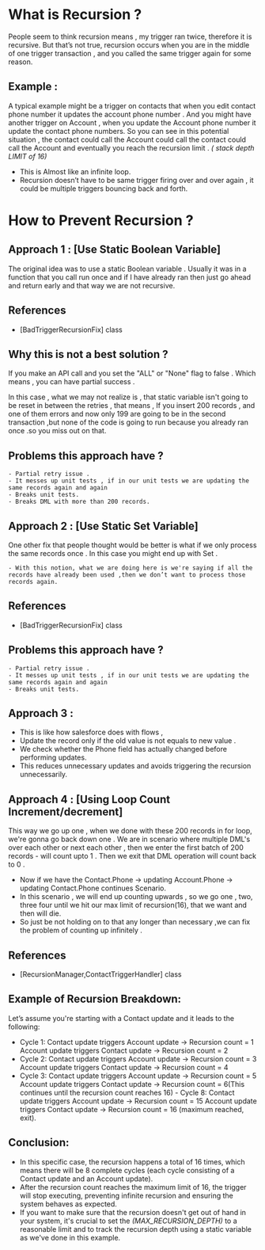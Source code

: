 # What is Recursion ?
People seem to think recursion means , my trigger ran twice, therefore it is recursive.
But that’s not true, recursion occurs when you are in the middle of one trigger transaction , and you called the same trigger again for some reason.
## Example :
A typical example might be a trigger on contacts that when you edit contact phone number it updates the account phone number . And you might have  another trigger on Account , when you update  the Account phone number it update the contact phone numbers.
So you can see in this potential situation , the contact could call the  Account could call the contact could call the Account and eventually you reach the recursion limit . _( stack depth LIMIT of 16)_
- This is Almost like an infinite loop.
- Recursion doesn’t have to be same trigger firing over and over again , it could be multiple triggers bouncing back and forth.

# How to Prevent Recursion ?

## Approach 1 :  [Use Static Boolean Variable]
The original idea was to use a static Boolean variable .
Usually it was in a function that you call run once  and if I have already ran then just go ahead and return early and that way we are not recursive.

## References
- [BadTriggerRecursionFix] class

## Why  this is not a best solution ?
If you make an API call and you set the "ALL" or "None" flag  to false .
Which means , you can have partial success .

In this case , what we may not realize is , that static variable isn't going to be reset in between the retries , that means ,
If you insert 200 records , and one of them errors and now only 199 are going to be in the second transaction ,but none of the code is going to run because you already ran once .so you miss out on that.

## Problems this approach have ?
    - Partial retry issue .
    - It messes up unit tests , if in our unit tests we are updating the same records again and again 
    - Breaks unit tests.
    - Breaks DML with more than 200 records.


## Approach 2 : [Use Static Set<Id> Variable] 
One other fix that people thought would be better is what if we only process the same records once .
In this case you might end up with Set<Id> .

    - With this notion, what we are doing here is we're saying if all the records have already been used ,then we don’t want to process those records again.

## References
- [BadTriggerRecursionFix] class

## Problems this approach have ?
    - Partial retry issue .
    - It messes up unit tests , if in our unit tests we are updating the same records again and again 
    - Breaks unit tests.

## Approach 3 : 
- This is like how salesforce does with flows , 
- Update  the record only if the old value is not equals to new value  .
- We check whether the Phone field has actually changed before performing updates. 
- This reduces unnecessary updates and avoids triggering the recursion unnecessarily.

## Approach 4 : [Using Loop Count Increment/decrement]
This way we go up one , when we done with these 200 records in for loop, we're gonna go back down one . 
We are in scenario where multiple DML's over each other  or next each other , then we enter the first batch of 200 records  - will count upto 1 .
Then we exit that DML operation will count back to 0 .

- Now if we have the Contact.Phone → updating Account.Phone → updating Contact.Phone continues Scenario.
- In this scenario , we will end up counting upwards , so we go one , two, three four until we hit our max limit of recursion(16), that we want and then will die. 
- So just be not holding on to that any longer than necessary ,we can fix the problem of counting up infinitely .

## References
- [RecursionManager,ContactTriggerHandler] class

 
## Example of Recursion Breakdown:
Let’s assume you're starting with a Contact update and it leads to the following:
   - Cycle 1:
        Contact update triggers Account update → Recursion count = 1
        Account update triggers Contact update → Recursion count = 2
   - Cycle 2:
        Contact update triggers Account update → Recursion count = 3
        Account update triggers Contact update → Recursion count = 4
   - Cycle 3:
        Contact update triggers Account update → Recursion count = 5
        Account update triggers Contact update → Recursion count = 6(This continues until the recursion count reaches 16)
    - Cycle 8:
        Contact update triggers Account update → Recursion count = 15
        Account update triggers Contact update → Recursion count = 16 (maximum reached, exit).

## Conclusion:
- In this specific case, the recursion happens a total of 16 times, which means there will be 8 complete cycles  (each cycle consisting of a Contact update and an Account update). 
- After the recursion count reaches the maximum limit of 16, the trigger will stop executing, preventing infinite recursion and ensuring the system behaves as expected.
- If you want to make sure that the recursion doesn't get out of hand in your system, it's crucial to set the _(MAX_RECURSION_DEPTH)_ to a reasonable limit and to track the recursion depth using a static variable as we've done in this example.

